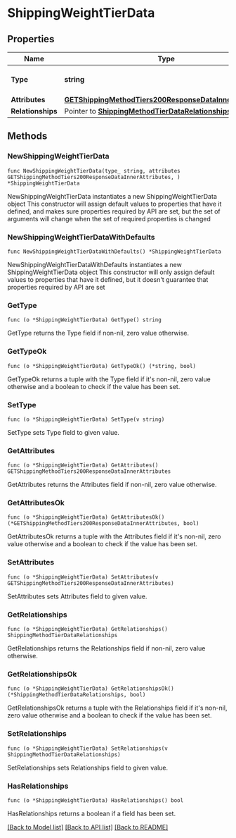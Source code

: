 # ShippingWeightTierData

## Properties

Name | Type | Description | Notes
------------ | ------------- | ------------- | -------------
**Type** | **string** | The resource&#39;s type | [default to "shipping_weight_tiers"]
**Attributes** | [**GETShippingMethodTiers200ResponseDataInnerAttributes**](GETShippingMethodTiers200ResponseDataInnerAttributes.md) |  | 
**Relationships** | Pointer to [**ShippingMethodTierDataRelationships**](ShippingMethodTierDataRelationships.md) |  | [optional] 

## Methods

### NewShippingWeightTierData

`func NewShippingWeightTierData(type_ string, attributes GETShippingMethodTiers200ResponseDataInnerAttributes, ) *ShippingWeightTierData`

NewShippingWeightTierData instantiates a new ShippingWeightTierData object
This constructor will assign default values to properties that have it defined,
and makes sure properties required by API are set, but the set of arguments
will change when the set of required properties is changed

### NewShippingWeightTierDataWithDefaults

`func NewShippingWeightTierDataWithDefaults() *ShippingWeightTierData`

NewShippingWeightTierDataWithDefaults instantiates a new ShippingWeightTierData object
This constructor will only assign default values to properties that have it defined,
but it doesn't guarantee that properties required by API are set

### GetType

`func (o *ShippingWeightTierData) GetType() string`

GetType returns the Type field if non-nil, zero value otherwise.

### GetTypeOk

`func (o *ShippingWeightTierData) GetTypeOk() (*string, bool)`

GetTypeOk returns a tuple with the Type field if it's non-nil, zero value otherwise
and a boolean to check if the value has been set.

### SetType

`func (o *ShippingWeightTierData) SetType(v string)`

SetType sets Type field to given value.


### GetAttributes

`func (o *ShippingWeightTierData) GetAttributes() GETShippingMethodTiers200ResponseDataInnerAttributes`

GetAttributes returns the Attributes field if non-nil, zero value otherwise.

### GetAttributesOk

`func (o *ShippingWeightTierData) GetAttributesOk() (*GETShippingMethodTiers200ResponseDataInnerAttributes, bool)`

GetAttributesOk returns a tuple with the Attributes field if it's non-nil, zero value otherwise
and a boolean to check if the value has been set.

### SetAttributes

`func (o *ShippingWeightTierData) SetAttributes(v GETShippingMethodTiers200ResponseDataInnerAttributes)`

SetAttributes sets Attributes field to given value.


### GetRelationships

`func (o *ShippingWeightTierData) GetRelationships() ShippingMethodTierDataRelationships`

GetRelationships returns the Relationships field if non-nil, zero value otherwise.

### GetRelationshipsOk

`func (o *ShippingWeightTierData) GetRelationshipsOk() (*ShippingMethodTierDataRelationships, bool)`

GetRelationshipsOk returns a tuple with the Relationships field if it's non-nil, zero value otherwise
and a boolean to check if the value has been set.

### SetRelationships

`func (o *ShippingWeightTierData) SetRelationships(v ShippingMethodTierDataRelationships)`

SetRelationships sets Relationships field to given value.

### HasRelationships

`func (o *ShippingWeightTierData) HasRelationships() bool`

HasRelationships returns a boolean if a field has been set.


[[Back to Model list]](../README.md#documentation-for-models) [[Back to API list]](../README.md#documentation-for-api-endpoints) [[Back to README]](../README.md)


